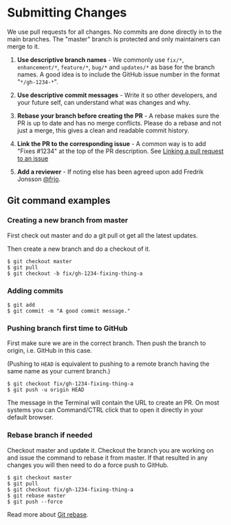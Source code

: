 # Submitting Changes

We use pull requests for all changes. No commits are done directly in to the main branches. The "master" branch is protected and only maintainers can merge to it.

1. **Use descriptive branch names** - We commonly use `fix/*`, `enhancement/*`, `feature/*`, `bug/*` and `updates/*` as base for the branch names. A good idea is to include the GitHub issue number in the format "`*/gh-1234-*`".

2. **Use descriptive commit messages** - Write it so other developers, and your future self, can understand what was changes and why.

3. **Rebase your branch before creating the PR** - A rebase makes sure the PR is up to date and has no merge conflicts. Please do a rebase and not just a merge, this gives a clean and readable commit history.

4. **Link the PR to the corresponding issue** - A common way is to add "Fixes \#1234" at the top of the PR description. See [Linking a pull request to an issue](https://help.github.com/en/github/managing-your-work-on-github/linking-a-pull-request-to-an-issue#linking-a-pull-request-to-an-issue-using-a-keyword)

5. **Add a reviewer** - If noting else has been agreed upon add Fredrik Jonsson [@frjo](https://github.com/frjo).

## Git command examples

### Creating a new branch from master

First check out master and do a git pull ot get all the latest updates.

Then create a new branch and do a checkout of it.

```text
$ git checkout master
$ git pull
$ git checkout -b fix/gh-1234-fixing-thing-a
```

### Adding commits

```text
$ git add
$ git commit -m "A good commit message."
```

### Pushing branch first time to GitHub

First make sure we are in the correct branch. Then push the branch to origin, i.e. GitHub in this case.

(Pushing to `HEAD` is equivalent to pushing to a remote branch having the same name as your current branch.)

```text
$ git checkout fix/gh-1234-fixing-thing-a
$ git push -u origin HEAD
```

The message in the Terminal will contain the URL to create an PR. On most systems you can Command/CTRL click that to open it directly in your default browser.

### Rebase branch if needed

Checkout master and update it. Checkout the branch you are working on and issue the command to rebase it from master. If that resulted in any changes you will then need to do a force push to GitHub.

```text
$ git checkout master
$ git pull
$ git checkout fix/gh-1234-fixing-thing-a
$ git rebase master
$ git push --force
```

Read more about [Git rebase](https://www.atlassian.com/git/tutorials/rewriting-history/git-rebase).

